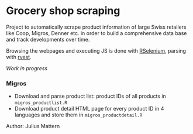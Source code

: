# Grocery shop scraping

Project to automatically scrape product information of large Swiss retailers like Coop, Migros, Denner etc. in order to build a comprehensive data base and track developments over time. 

Browsing the webpages and executing JS is done with [RSelenium](https://cran.r-project.org/web/packages/RSelenium/RSelenium.pdf), parsing with [rvest](https://rvest.tidyverse.org/). 

*Work in progress*

### Migros
- Download and parse product list: product IDs of all products in `migros_productlist.R`
- Download product detail HTML page for every product ID in 4 languages and store them in `migros_productdetail.R`

Author: Julius Mattern
